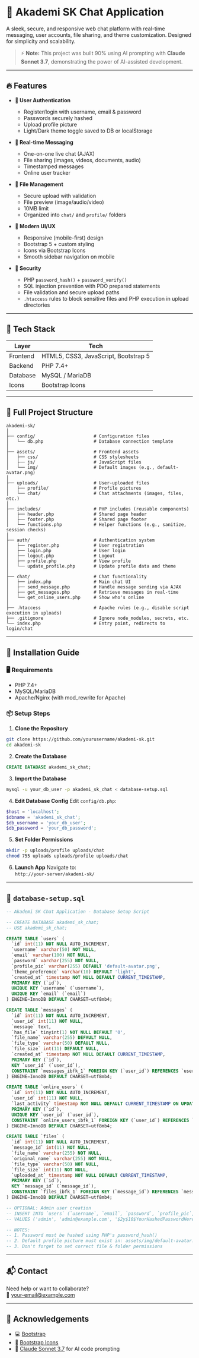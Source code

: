# 🚀 Akademi SK Chat Application

A sleek, secure, and responsive web chat platform with real-time messaging, user accounts, file sharing, and theme customization. Designed for simplicity and scalability.

> ⚡️ **Note:** This project was built 90% using AI prompting with **Claude Sonnet 3.7**, demonstrating the power of AI-assisted development.



---

## 🔥 Features

- **👤 User Authentication**
  - Register/login with username, email & password
  - Passwords securely hashed
  - Upload profile picture
  - Light/Dark theme toggle saved to DB or localStorage

- **💬 Real-time Messaging**
  - One-on-one live chat (AJAX)
  - File sharing (images, videos, documents, audio)
  - Timestamped messages
  - Online user tracker

- **📁 File Management**
  - Secure upload with validation
  - File preview (image/audio/video)
  - 10MB limit
  - Organized into `chat/` and `profile/` folders

- **🎨 Modern UI/UX**
  - Responsive (mobile-first) design
  - Bootstrap 5 + custom styling
  - Icons via Bootstrap Icons
  - Smooth sidebar navigation on mobile

- **🔐 Security**
  - PHP `password_hash()` + `password_verify()`
  - SQL injection prevention with PDO prepared statements
  - File validation and secure upload paths
  - `.htaccess` rules to block sensitive files and PHP execution in upload directories

---

## 🧠 Tech Stack

| Layer     | Tech                  |
|-----------|------------------------|
| Frontend  | HTML5, CSS3, JavaScript, Bootstrap 5 |
| Backend   | PHP 7.4+               |
| Database  | MySQL / MariaDB        |
| Icons     | Bootstrap Icons        |

---

## 📁 Full Project Structure

```
akademi-sk/
│
├── config/                      # Configuration files
│   └── db.php                   # Database connection template
│
├── assets/                      # Frontend assets
│   ├── css/                     # CSS stylesheets
│   ├── js/                      # JavaScript files
│   └── img/                     # Default images (e.g., default-avatar.png)
│
├── uploads/                     # User-uploaded files
│   ├── profile/                 # Profile pictures
│   └── chat/                    # Chat attachments (images, files, etc.)
│
├── includes/                    # PHP includes (reusable components)
│   ├── header.php               # Shared page header
│   ├── footer.php               # Shared page footer
│   └── functions.php            # Helper functions (e.g., sanitize, session checks)
│
├── auth/                        # Authentication system
│   ├── register.php             # User registration
│   ├── login.php                # User login
│   ├── logout.php               # Logout
│   ├── profile.php              # View profile
│   └── update_profile.php       # Update profile data and theme
│
├── chat/                        # Chat functionality
│   ├── index.php                # Main chat UI
│   ├── send_message.php         # Handle message sending via AJAX
│   ├── get_messages.php         # Retrieve messages in real-time
│   └── get_online_users.php     # Show who's online
│
├── .htaccess                    # Apache rules (e.g., disable script execution in uploads)
├── .gitignore                   # Ignore node_modules, secrets, etc.
└── index.php                    # Entry point, redirects to login/chat
```

---

## 🔧 Installation Guide

### 🖥 Requirements
- PHP 7.4+  
- MySQL/MariaDB  
- Apache/Nginx (with mod_rewrite for Apache)

### 📦 Setup Steps

1. **Clone the Repository**
```bash
git clone https://github.com/yourusername/akademi-sk.git
cd akademi-sk
```

2. **Create the Database**
```sql
CREATE DATABASE akademi_sk_chat;
```

3. **Import the Database**
```bash
mysql -u your_db_user -p akademi_sk_chat < database-setup.sql
```

4. **Edit Database Config**
Edit `config/db.php`:
```php
$host = 'localhost';
$dbname = 'akademi_sk_chat';
$db_username = 'your_db_user';
$db_password = 'your_db_password';
```

5. **Set Folder Permissions**
```bash
mkdir -p uploads/profile uploads/chat
chmod 755 uploads uploads/profile uploads/chat
```

6. **Launch App**
Navigate to:  
`http://your-server/akademi-sk/`

---

## 🧩 `database-setup.sql`

```sql
-- Akademi SK Chat Application - Database Setup Script

-- CREATE DATABASE akademi_sk_chat;
-- USE akademi_sk_chat;

CREATE TABLE `users` (
  `id` int(11) NOT NULL AUTO_INCREMENT,
  `username` varchar(50) NOT NULL,
  `email` varchar(100) NOT NULL,
  `password` varchar(255) NOT NULL,
  `profile_pic` varchar(255) DEFAULT 'default-avatar.png',
  `theme_preference` varchar(10) DEFAULT 'light',
  `created_at` timestamp NOT NULL DEFAULT CURRENT_TIMESTAMP,
  PRIMARY KEY (`id`),
  UNIQUE KEY `username` (`username`),
  UNIQUE KEY `email` (`email`)
) ENGINE=InnoDB DEFAULT CHARSET=utf8mb4;

CREATE TABLE `messages` (
  `id` int(11) NOT NULL AUTO_INCREMENT,
  `user_id` int(11) NOT NULL,
  `message` text,
  `has_file` tinyint(1) NOT NULL DEFAULT '0',
  `file_name` varchar(255) DEFAULT NULL,
  `file_type` varchar(50) DEFAULT NULL,
  `file_size` int(11) DEFAULT NULL,
  `created_at` timestamp NOT NULL DEFAULT CURRENT_TIMESTAMP,
  PRIMARY KEY (`id`),
  KEY `user_id` (`user_id`),
  CONSTRAINT `messages_ibfk_1` FOREIGN KEY (`user_id`) REFERENCES `users` (`id`) ON DELETE CASCADE
) ENGINE=InnoDB DEFAULT CHARSET=utf8mb4;

CREATE TABLE `online_users` (
  `id` int(11) NOT NULL AUTO_INCREMENT,
  `user_id` int(11) NOT NULL,
  `last_activity` timestamp NOT NULL DEFAULT CURRENT_TIMESTAMP ON UPDATE CURRENT_TIMESTAMP,
  PRIMARY KEY (`id`),
  UNIQUE KEY `user_id` (`user_id`),
  CONSTRAINT `online_users_ibfk_1` FOREIGN KEY (`user_id`) REFERENCES `users` (`id`) ON DELETE CASCADE
) ENGINE=InnoDB DEFAULT CHARSET=utf8mb4;

CREATE TABLE `files` (
  `id` int(11) NOT NULL AUTO_INCREMENT,
  `message_id` int(11) NOT NULL,
  `file_name` varchar(255) NOT NULL,
  `original_name` varchar(255) NOT NULL,
  `file_type` varchar(50) NOT NULL,
  `file_size` int(11) NOT NULL,
  `uploaded_at` timestamp NOT NULL DEFAULT CURRENT_TIMESTAMP,
  PRIMARY KEY (`id`),
  KEY `message_id` (`message_id`),
  CONSTRAINT `files_ibfk_1` FOREIGN KEY (`message_id`) REFERENCES `messages` (`id`) ON DELETE CASCADE
) ENGINE=InnoDB DEFAULT CHARSET=utf8mb4;

-- OPTIONAL: Admin user creation
-- INSERT INTO `users` (`username`, `email`, `password`, `profile_pic`, `theme_preference`) 
-- VALUES ('admin', 'admin@example.com', '$2y$10$YourHashedPasswordHere', 'default-avatar.png', 'light');

-- NOTES:
-- 1. Password must be hashed using PHP's password_hash()
-- 2. Default profile picture must exist in: assets/img/default-avatar.png
-- 3. Don't forget to set correct file & folder permissions
```

---

## 📬 Contact

Need help or want to collaborate?  
📧 [your-email@example.com](mailto:gungdeweida8@gmail.com)

---

## 🙌 Acknowledgements

- 💻 [Bootstrap](https://getbootstrap.com/)
- 🎨 [Bootstrap Icons](https://icons.getbootstrap.com/)
- 🤖 [Claude Sonnet 3.7](https://claude.ai/) for AI code prompting
